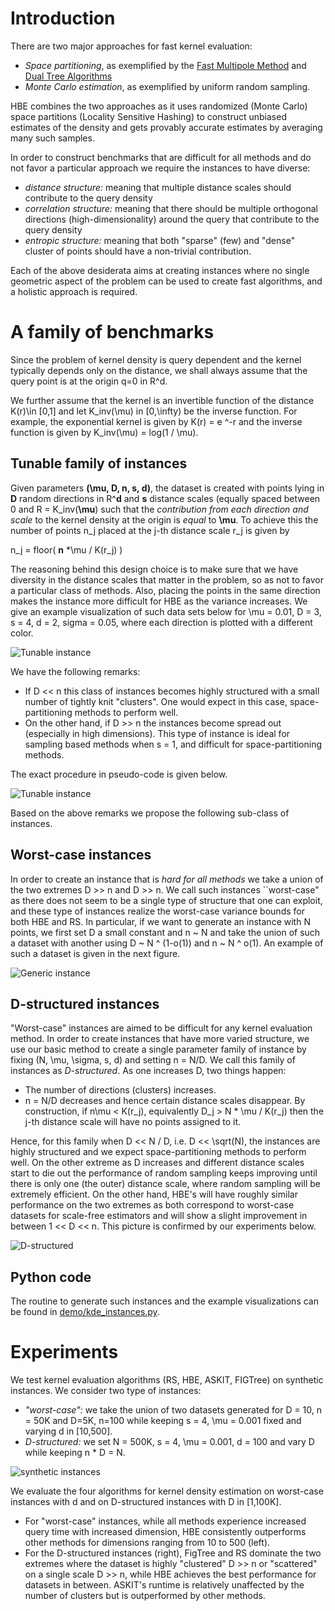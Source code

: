 # Introduction

There are two major approaches for fast kernel evaluation:
- *Space partitioning*, as exemplified by the [Fast Multipole Method](https://math.nyu.edu/faculty/greengar/shortcourse_fmm.pdf) and [Dual Tree Algorithms](https://arxiv.org/pdf/1304.4327.pdf)
- *Monte Carlo estimation*, as exemplified by uniform random sampling.

HBE combines the two approaches as it uses randomized (Monte Carlo) space partitions (Locality Sensitive Hashing) to construct unbiased estimates of the density and gets provably accurate estimates by averaging many such samples.

In order to construct benchmarks that are difficult for all methods and do not favor a particular approach we require the instances to have diverse:
- *distance structure:* meaning that multiple distance scales should contribute to the query density
- *correlation structure:* meaning that there should be multiple orthogonal directions (high-dimensionality) around the query that contribute to the query density
- *entropic structure:* meaning that both "sparse" (few) and "dense" cluster of points should have a non-trivial contribution.

Each of the above desiderata aims at creating instances where no single geometric aspect of the problem can be used to create fast algorithms, and a holistic approach is required.

# A family of benchmarks

Since the problem of kernel density is query dependent and the kernel typically depends only on the distance, we shall always assume that the query point is at the origin q=0 in R^d.

We further assume that the kernel is an invertible function of the distance K(r)\in [0,1] and let K_inv(\mu) in  [0,\infty) be the inverse function. For example, the exponential kernel is given by K(r) = e ^-r and the inverse function is given by K_inv(\mu) = log(1 / \mu). 

## Tunable family of instances 
Given parameters **(\mu, D, n, s, d)**, the dataset is created with points lying in **D** random directions in R^**d** and **s** distance scales (equally spaced between 0 and R = K_inv(**\mu**)  such that the *contribution from each direction and scale* to the kernel density at the origin is *equal* to **\mu**. To achieve this the number of points n_j placed at the j-th distance scale r_j is given by 

n_j = floor( **n** *\mu / K(r_j) )

The reasoning behind this design choice is to make sure that we have diversity in the distance scales that matter in the problem, so as not to favor a particular class of methods.  Also, placing the points in the same direction makes the instance more difficult for HBE as the variance increases. We give an example visualization of such data sets below for \mu = 0.01, D = 3, s = 4, d = 2, sigma = 0.05, where each direction is plotted with a different color. 

![Tunable instance](https://github.com/kexinrong/rehashing/blob/master/plots/correlated2.png)

We have the following remarks:
- If D << n  this class of instances becomes highly structured with a small number of tightly knit "clusters". One would expect in this case, space-partitioning methods to perform well.  
- On the other hand, if D >> n the instances become spread out (especially in high dimensions). This type of instance is ideal for sampling based methods when s = 1, and difficult for space-partitioning methods.

The exact procedure in pseudo-code is given below.

![Tunable instance](https://github.com/kexinrong/rehashing/blob/master/plots/synthetic_algorithm.png)

Based on the above remarks we propose the following sub-class of instances.
 
## Worst-case instances

In order to create an instance that is *hard for all methods* we take a union of the two extremes D >> n and D >> n. We call such instances ``worst-case"   as there does not seem to be a single type of structure that one can exploit, and these type of instances realize the worst-case variance bounds for both HBE and RS. In particular, if we want to generate an instance with N points, we first set D a small constant and n ~ N and take the union of such a dataset with another using D ~ N ^ (1-o(1)) and n ~ N ^ o(1). An example of such a dataset is given in the next figure.

![Generic instance](https://github.com/kexinrong/rehashing/blob/master/plots/generic2.png)

## D-structured instances

"Worst-case" instances are aimed to be difficult for any kernel evaluation method. In order to create instances that have more varied structure, we use our basic method to create a single parameter family of instance by fixing (N, \mu, \sigma, s, d) and setting n = N/D. We call this family of instances as *D-structured*. As one increases D, two things happen:
- The number of directions (clusters) increases.
- n = N/D decreases and hence certain distance scales disappear. By construction,  if  n\mu < K(r_j), equivalently D_j > N * \mu / K(r_j) then the j-th distance scale will have no points assigned to it. 

Hence, for this family when D << N / D, i.e.  D << \sqrt(N), the instances are highly structured and we expect space-partitioning methods to perform well. On the other extreme as D increases and different distance scales start to die out the performance of random sampling keeps improving until there is only one (the outer) distance scale, where random sampling will be extremely efficient. On the other hand, HBE's will have roughly similar performance on the two extremes as both correspond to worst-case datasets for scale-free estimators and will show a slight improvement in between 1 << D << n. This picture is confirmed by our experiments below.

![D-structured](https://github.com/kexinrong/rehashing/blob/master/plots/clusters2.png)

## Python code

The routine to generate such instances and the example visualizations can be found in [demo/kde_instances.py](https://github.com/stanford-futuredata/hbe/blob/clean/demo/kde_instance.py).

# Experiments
We test kernel evaluation algorithms (RS, HBE, ASKIT, FIGTree) on synthetic instances. We consider two type of instances:
- *"worst-case":* we take the union of two datasets generated for D = 10, n = 50K and D=5K, n=100 while keeping s = 4, \mu = 0.001 fixed and varying d in [10,500].
- *D-structured:* we set N = 500K, s = 4, \mu = 0.001, d = 100 and vary D while keeping n * D = N.


![synthetic instances](https://github.com/kexinrong/rehashing/blob/master/plots/synthetic.png)

We evaluate the four algorithms for kernel density estimation on worst-case instances with d  and on D-structured instances with D in [1,100K]. 
- For "worst-case" instances, while all methods experience increased query time with increased dimension, HBE consistently outperforms other methods for dimensions ranging from 10 to 500 (left). 
- For the D-structured instances (right), FigTree and RS dominate the two extremes where the dataset is highly "clustered"  D >> n or "scattered" on a single scale D >> n,  while HBE achieves the best performance for datasets in between. ASKIT's runtime is relatively unaffected by the number of clusters but is outperformed by other methods. 